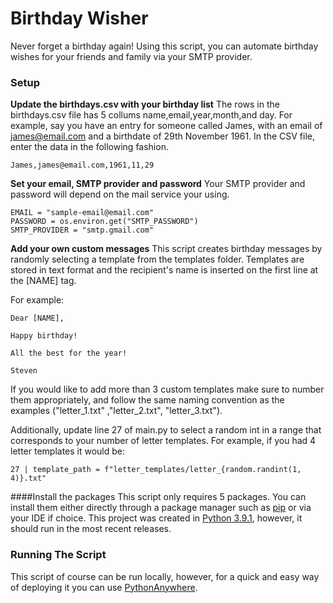 # Birthday Wisher

Never forget a birthday again! Using this script, you can automate birthday wishes for your friends and family via your SMTP provider. 

### Setup

**Update the birthdays.csv with your birthday list**
The rows in the birthdays.csv file has 5 collums name,email,year,month,and day.
For example, say you have an entry for someone called James, with an email of james@email.com and a birthdate of 29th November 1961. In the CSV file, enter the data in the following fashion. 

```
James,james@email.com,1961,11,29
```

**Set your email, SMTP provider and password**
Your SMTP provider and password will depend on the mail service your using.
```
EMAIL = "sample-email@email.com"
PASSWORD = os.environ.get("SMTP_PASSWORD")
SMTP_PROVIDER = "smtp.gmail.com"
```

**Add your own custom messages**
This script creates birthday messages by randomly selecting a template from the templates folder. Templates are stored in text format and the recipient's name is inserted on the first line at the [NAME] tag. 

For example:
```
Dear [NAME],

Happy birthday!

All the best for the year!

Steven
```
If you would like to add more than 3 custom templates make sure to number them appropriately, and follow the same naming convention as the examples ("letter_1.txt" ,"letter_2.txt", "letter_3.txt"). 

Additionally, update line 27 of main.py to select a random int in a range that corresponds to your number of letter templates. For example, if you had 4 letter templates it would be:

```
27 | template_path = f"letter_templates/letter_{random.randint(1, 4)}.txt"
```
####Install the packages
This script only requires 5 packages. You can install them either directly through a package manager such as [pip](https://pypi.org/project/pip/) or via your IDE if choice. This project was created in [Python 3.9.1](https://www.python.org/downloads/release/python-391/), however, it should run in the most recent releases.

### Running The Script
This script of course can be run locally, however, for a quick and easy way of deploying it you can use [PythonAnywhere](https://www.pythonanywhere.com/).